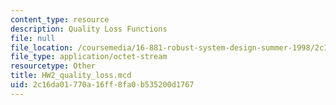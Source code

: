 ```yaml
---
content_type: resource
description: Quality Loss Functions
file: null
file_location: /coursemedia/16-881-robust-system-design-summer-1998/2c16da01770a16ff8fa0b535200d1767_HW2_quality_loss.mcd
file_type: application/octet-stream
resourcetype: Other
title: HW2_quality_loss.mcd
uid: 2c16da01-770a-16ff-8fa0-b535200d1767
---
```

